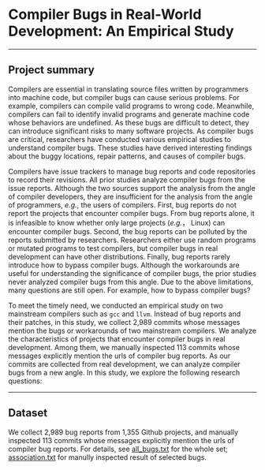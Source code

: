 # Compiler Bugs in Real-World Development: An Empirical Study

---

## Project summary

Compilers are essential in translating source files written by programmers into machine code, but compiler bugs can cause serious problems. For example,
compilers can compile valid programs to wrong code. Meanwhile, compilers can fail to identify invalid programs and generate machine code whose behaviors are undefined. As these bugs are difficult to detect, they can introduce significant risks to many software projects. As compiler bugs are critical, researchers have conducted various empirical studies to understand compiler bugs. These studies have derived interesting findings about the buggy locations, repair patterns, and causes of compiler bugs.

Compilers have issue trackers to manage bug reports and code repositories to record their revisions. All prior studies analyze compiler bugs from the issue reports. Although the two sources support the analysis from the angle of compiler developers, they are insufficient for the analysis from the angle of programmers, *e.g.*, the users of compilers. First, bug reports do not report the projects that encounter compiler bugs. From bug reports alone, it is infeasible to know whether only large projects (*e.g.*， Linux) can encounter compiler bugs. Second, the bug reports can be polluted by the reports submitted by researchers. Researchers either use random programs or mutated programs to test compilers, but compiler bugs in real development can have other distributions. Finally, bug reports rarely introduce how to bypass compiler bugs. Although the workarounds are useful for understanding the significance of compiler bugs, the prior studies never analyzed compiler bugs from this angle. Due to the above limitations, many questions are still open. For example, how to bypass compiler bugs?

To meet the timely need, we conducted an empirical study on two mainstream compilers such as `gcc` and `llvm`. Instead of bug reports and their patches, in this study, we collect 2,989 commits whose messages mention the bugs or workarounds of two mainstream compilers. We analyze the characteristics of projects that encounter compiler bugs in real development. Among them, we manually inspected 113 commits whose messages explicitly mention the urls of compiler bug reports. As our commits are collected from real development, we can analyze compiler bugs from a new angle. In this study, we explore the following research questions:

---
## Dataset
We collect 2,989 bug reports from 1,355 Github projects, and manually inspected 113 commits whose messages explicitly mention the urls of compiler bug reports. For details, see [all_bugs.txt]() for the whole set; [association.txt]() for manully inspected result of selected bugs.
